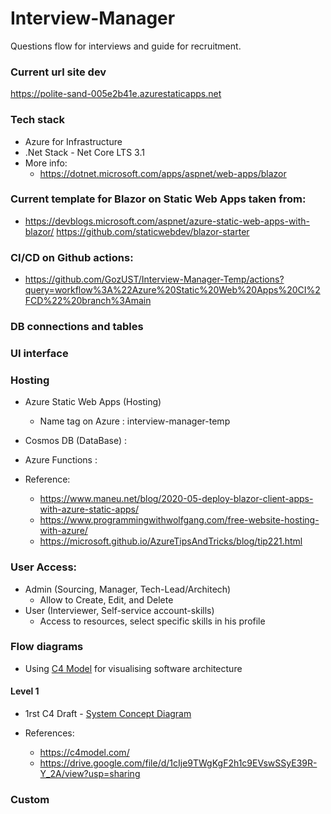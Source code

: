 # Interview-Manager
Questions flow for interviews and guide for recruitment.

### Current url site dev
https://polite-sand-005e2b41e.azurestaticapps.net

### Tech stack 
* Azure for Infrastructure 
* .Net Stack - Net Core LTS 3.1
* More info:
    * https://dotnet.microsoft.com/apps/aspnet/web-apps/blazor

### Current template for Blazor on Static Web Apps taken from:
* https://devblogs.microsoft.com/aspnet/azure-static-web-apps-with-blazor/
https://github.com/staticwebdev/blazor-starter

### CI/CD on Github actions:
* https://github.com/GozUST/Interview-Manager-Temp/actions?query=workflow%3A%22Azure%20Static%20Web%20Apps%20CI%2FCD%22%20branch%3Amain
### DB connections and tables 


###	UI interface

###	Hosting 
* Azure Static Web Apps (Hosting)
    * Name tag on Azure : interview-manager-temp

* Cosmos DB (DataBase) :
* Azure Functions :
* Reference: 
    * https://www.maneu.net/blog/2020-05-deploy-blazor-client-apps-with-azure-static-apps/
    * https://www.programmingwithwolfgang.com/free-website-hosting-with-azure/
    * https://microsoft.github.io/AzureTipsAndTricks/blog/tip221.html


###	User Access:
* Admin (Sourcing, Manager, Tech-Lead/Architech)
    * Allow to Create, Edit, and Delete
* User (Interviewer, Self-service account-skills)
    * Access to resources, select specific skills in his profile


###	Flow diagrams
* Using [C4 Model](https://c4model.com/) for visualising software architecture

#### Level 1
* 1rst C4 Draft - [System Concept Diagram](https://viewer.diagrams.net/?title=Interview-Manager#Uhttps%3A%2F%2Fdrive.google.com%2Fuc%3Fid%3D1cIje9TWgKgF2h1c9EVswSSyE39R-Y_2A%26export%3Ddownload)
   

* References:
   * https://c4model.com/
   * https://drive.google.com/file/d/1cIje9TWgKgF2h1c9EVswSSyE39R-Y_2A/view?usp=sharing
   



### Custom 

